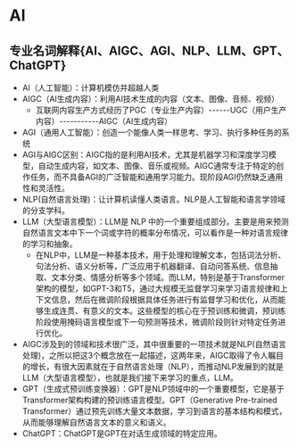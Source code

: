 # AI

## 专业名词解释{AI、AIGC、AGI、NLP、LLM、GPT、ChatGPT}

- AI（人工智能）：计算机模仿并超越人类
- AIGC（AI生成内容）：利用AI技术生成的内容（文本、图像、音频、视频）
  - 互联网内容生产方式经历了PGC（专业生产内容）------UGC（用户生产内容）-----------AIGC（AI生成内容）
- AGI（通用人工智能）：创造一个能像人类一样思考、学习、执行多种任务的系统
- AGI与AIGC区别：AIGC指的是利用AI技术，尤其是机器学习和深度学习模型，自动生成内容，如文本、图像、音乐或视频。AIGC通常专注于特定的创作任务，而不具备AGI的广泛智能和通用学习能力。现阶段AGI仍然缺乏通用性和灵活性。
- NLP(自然语言处理)：让计算机读懂人类语言。NLP是人工智能和语言学领域的分支学科。
- LLM（大型语言模型）：LLM是 NLP 中的一个重要组成部分。主要是用来预测自然语言文本中下一个词或字符的概率分布情况，可以看作是一种对语言规律的学习和抽象。
  - 在NLP中，LLM是一种基本技术，用于处理和理解文本，包括词法分析、句法分析、语义分析等，广泛应用于机器翻译、自动问答系统、信息抽取、文本分类、情感分析等多个领域。而LLM，特别是基于Transformer架构的模型，如GPT-3和T5，通过大规模无监督学习来学习语言规律和上下文信息，然后在微调阶段根据具体任务进行有监督学习和优化，从而能够生成连贯、有意义的文本。这些模型的核心在于预训练和微调，预训练阶段使用掩码语言模型或下一句预测等技术，微调阶段则针对特定任务进行优化。
- AIGC涉及到的领域和技术很广泛，其中很重要的一项技术就是NLP(自然语言处理)，之所以把这3个概念放在一起描述，这两年来，AIGC取得了令人瞩目的增长，有很大因素就在于自然语言处理（NLP），而推动NLP发展到的就是LLM（大型语言模型），也就是我们接下来学习的重点，LLM。
- GPT（生成式预训练变换器）：GPT是NLP领域中的一个重要模型，它是基于Transformer架构构建的预训练语言模型。GPT（Generative Pre-trained Transformer）通过预先训练大量文本数据，学习到语言的基本结构和模式，从而能够理解自然语言文本的意义和语义。
- ChatGPT：ChatGPT是GPT在对话生成领域的特定应用。